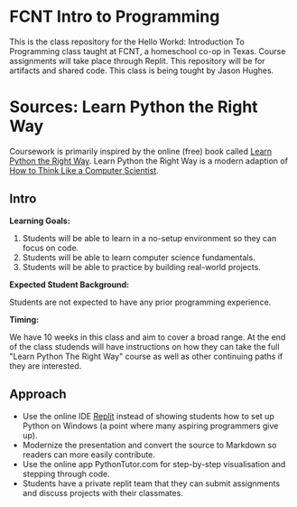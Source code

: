 # FCNT Intro to Programming
This is the class repository for the Hello Workd: Introduction To Programming class taught at FCNT, a homeschool co-op in Texas.  Course assignments will take place through Replit.  This repository will be for artifacts and shared code.  This class is being tought by Jason Hughes.

# Sources: Learn Python the Right Way
Coursework is primarily inspired by the online (free) book called [Learn Python the Right Way](https://learnpythontherightway.com).
Learn Python the Right Way is a modern adaption of [How to Think Like a Computer Scientist](http://www.openbookproject.net/thinkcs/python/english3e/).

## Intro 

**Learning Goals:**

1. Students will be able to learn in a no-setup environment so they can focus on code.
2. Students will be able to learn computer science fundamentals.
3. Students will be able to practice by building real-world projects.

**Expected Student Background:** 

Students are not expected to have any prior programming experience.

**Timing:**

We have 10 weeks in this class and aim to cover a broad range.  At the end of the class studends will have instructions on how they can take the full "Learn Python The Right Way" course as well as other continuing paths if they are interested.

## Approach

- Use the online IDE [Replit](https://replit.com/~) instead of showing students how to set up Python on Windows (a point where many aspiring programmers give up).
- Modernize the presentation and convert the source to Markdown so readers can more easily contribute.
- Use the online app PythonTutor.com for step-by-step visualisation and stepping through code.
- Students have a private replit team that they can submit assignments and discuss projects with their classmates.
